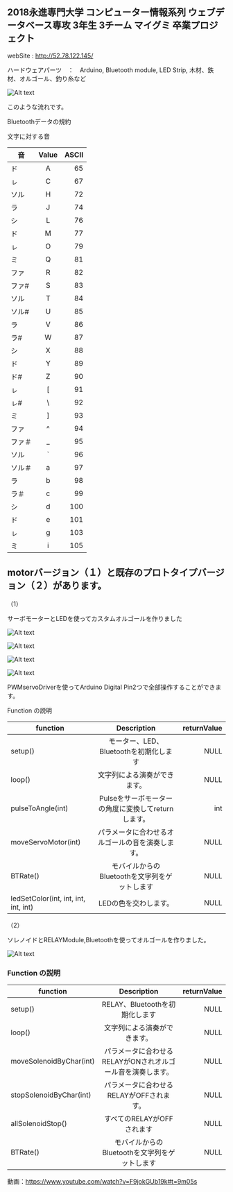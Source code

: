 <h2>2018永進専門大学 コンピューター情報系列 ウェブデータベース専攻 3年生 3チーム マイグミ 卒業プロジェクト</h2>

webSite : <http://52.78.122.145/>

ハードウェアパーツ　：　Arduino, Bluetooth module, LED Strip, 木材、鉄材、オルゴール、釣り糸など

![Alt text](/readme/nagare.png)

このような流れです。

Bluetoothデータの規約

文字に対する音

| 音  |      Value     | ASCII  |
| --- |:---:| ----:|
| ド | A | 65 |
| ㇾ | C | 67 |
| ソル | H | 72 |
| ラ | J | 74 |
| シ | L | 76 |
| ド | M | 77 |
| ㇾ | O | 79 |
| ミ | Q | 81 |
| ファ | R | 82 |
| ファ# | S | 83 |
| ソル | T | 84 |
| ソル# | U | 85 |
| ラ | V | 86 |
| ラ# | W | 87 |
| シ | X | 88 |
| ド | Y | 89 |
| ド# | Z | 90 |
| ㇾ | [ | 91 |
| ㇾ# | \ | 92 |
| ミ | ] | 93 |
| ファ | ^ | 94 |
| ファ＃ | _ | 95 |
| ソル | ` | 96 |
| ソル＃ | a | 97 |
| ラ | b | 98 |
| ラ＃ | c | 99 |
| シ | d | 100 |
| ド | e | 101 |
| ㇾ | g | 103 |
| ミ | i | 105 |

<h2>motorバージョン（１）と既存のプロトタイプバージョン（２）があります。</h2>

（1）

サーボモーターとLEDを使ってカスタムオルゴールを作りました

![Alt text](/readme/make2.jpg)

![Alt text](/readme/make1.jpg)

![Alt text](/readme/motor2.jpg)

![Alt text](/readme/motor1.jpg)


PWMservoDriverを使ってArduino Digital Pin2つで全部操作することができます。

Function の説明

| function        |      Description      | returnValue  |
| ------------- |:-------------:| -----:|
| setup()      | モーター、LED、Bluetoothを初期化します | NULL |
| loop()      | 文字列による演奏ができます。     |   NULL |
| pulseToAngle(int) | Pulseをサーボモーターの角度に変換してreturnします。     |    int |
| moveServoMotor(int)      | パラメータに合わせるオルゴールの音を演奏します。      |   NULL |
| BTRate() | モバイルからのBluetoothを文字列をゲットします      |    NULL |
| ledSetColor(int, int, int, int, int)      | LEDの色を交わします。     |   NULL |

（2）

ソレノイドとRELAYModule,Bluetoothを使ってオルゴールを作りました。

![Alt text](/readme/12.jpg)

<h3>Function の説明</h3>

| function        |      Description      | returnValue  |
| --------------- |:------------------:| ---------:|
| setup()      | RELAY、Bluetoothを初期化します | NULL |
| loop()      | 文字列による演奏ができます。     |   NULL |
| moveSolenoidByChar(int) | パラメータに合わせるRELAYがONされオルゴール音を演奏します。 |　NULL |
| stopSolenoidByChar(int) | パラメータに合わせるRELAYがOFFされます。| NULL |
| allSolenoidStop() | すべてのRELAYがOFFされます | NULL |
| BTRate() | モバイルからのBluetoothを文字列をゲットします | NULL |


動画：<https://www.youtube.com/watch?v=F9jokGUb19k#t=9m05s>

